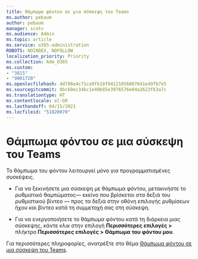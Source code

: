 ```yaml
---
title: Θάμπωμα φόντου σε μια σύσκεψη του Teams
ms.author: pebaum
author: pebaum
manager: scotv
ms.audience: Admin
ms.topic: article
ms.service: o365-administration
ROBOTS: NOINDEX, NOFOLLOW
localization_priority: Priority
ms.collection: Adm_O365
ms.custom:
- "3815"
- "9001720"
ms.openlocfilehash: 4d708e4c71ca9fb18f04121056007041e49fb7e5
ms.sourcegitcommit: 8bc60ec34bc1e40685e3976576e04a2623f63a7c
ms.translationtype: HT
ms.contentlocale: el-GR
ms.lasthandoff: 04/15/2021
ms.locfileid: "51820070"
---
```

# <a name="blur-your-background-in-a-teams-meeting"></a>Θάμπωμα φόντου σε μια σύσκεψη του Teams

Το θάμπωμα του φόντου λειτουργεί μόνο για προγραμματισμένες συσκέψεις.

- Για να ξεκινήσετε μια σύσκεψη με θάμπωμα φόντου, μετακινήστε το ρυθμιστικό θαμπώματος— εκείνο που βρίσκεται στα δεξιά του ρυθμιστικού βίντεο — προς τα δεξιά στην οθόνη επιλογής ρυθμίσεων ήχου και βίντεο κατά τη συμμετοχή σας στη σύσκεψη.

- Για να ενεργοποιήσετε το θάμπωμα φόντου κατά τη διάρκεια μιας σύσκεψης, κάντε κλικ στην επιλογή **Περισσότερες επιλογές >** πλήκτρο **Περισσότερες επιλογές > Θάμπωμα του φόντου μου**.

Για περισσότερες πληροφορίες, ανατρέξτε στο θέμα [Θάμπωμα φόντου σε μια σύσκεψη του Teams](https://support.office.com/article/Blur-your-background-in-a-Teams-meeting-f77a2381-443a-499d-825e-509a140f4780).